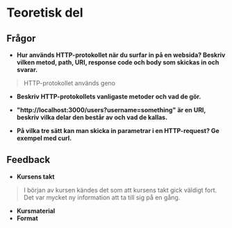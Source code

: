 # Teoretisk del
## Frågor
- **Hur används HTTP-protokollet när du surfar in på en websida? Beskriv vilken metod, path, URI, response code och body som skickas in och svarar.**<br>
>HTTP-protokollet används geno

- **Beskriv HTTP-protokollets vanligaste metoder och vad de gör.**

- **"http://localhost:3000/users?username=something" är en URI, beskriv vilka delar den består av och vad de kallas.**

- **På vilka tre sätt kan man skicka in parametrar i en HTTP-request? Ge exempel med curl.**

## Feedback
- **Kursens takt**
>I början av kursen kändes det som att kursens takt gick väldigt fort. Det var mycket ny information att ta till sig på en gång.
- **Kursmaterial**
- **Format**
